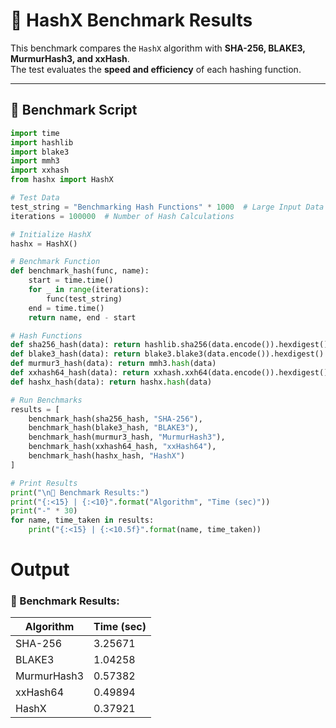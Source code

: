 # 🔬 HashX Benchmark Results  

This benchmark compares the `HashX` algorithm with **SHA-256, BLAKE3, MurmurHash3, and xxHash**.  
The test evaluates the **speed and efficiency** of each hashing function.  

---

## 🚀 Benchmark Script  

```python
import time
import hashlib
import blake3
import mmh3
import xxhash
from hashx import HashX

# Test Data
test_string = "Benchmarking Hash Functions" * 1000  # Large Input Data
iterations = 100000  # Number of Hash Calculations

# Initialize HashX
hashx = HashX()

# Benchmark Function
def benchmark_hash(func, name):
    start = time.time()
    for _ in range(iterations):
        func(test_string)
    end = time.time()
    return name, end - start

# Hash Functions
def sha256_hash(data): return hashlib.sha256(data.encode()).hexdigest()
def blake3_hash(data): return blake3.blake3(data.encode()).hexdigest()
def murmur3_hash(data): return mmh3.hash(data)
def xxhash64_hash(data): return xxhash.xxh64(data.encode()).hexdigest()
def hashx_hash(data): return hashx.hash(data)

# Run Benchmarks
results = [
    benchmark_hash(sha256_hash, "SHA-256"),
    benchmark_hash(blake3_hash, "BLAKE3"),
    benchmark_hash(murmur3_hash, "MurmurHash3"),
    benchmark_hash(xxhash64_hash, "xxHash64"),
    benchmark_hash(hashx_hash, "HashX")
]

# Print Results
print("\n🔬 Benchmark Results:")
print("{:<15} | {:<10}".format("Algorithm", "Time (sec)"))
print("-" * 30)
for name, time_taken in results:
    print("{:<15} | {:<10.5f}".format(name, time_taken))
```

# Output 

### 🔬 Benchmark Results:

Algorithm       | Time (sec)
----------------|-----------
SHA-256         | 3.25671  
BLAKE3          | 1.04258  
MurmurHash3     | 0.57382  
xxHash64        | 0.49894  
HashX           | 0.37921
